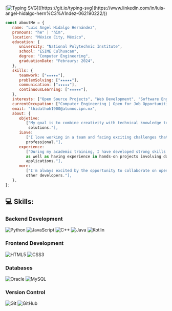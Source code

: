 [![Typing SVG](https://readme-typing-svg.demolab.com?font=&weight=800&size=23&pause=1000&color=FFFFFF&center=true&vCenter=true&multiline=true&repeat=true&width=435&lines=👋+Hi+there%2C+I%C2%B4m+bytelu.+Welcome!)]([https://git.io/typing-svg](https://www.linkedin.com/in/luis-angel-hidalgo-hern%C3%A1ndez-062190222/))



```javascript
const aboutMe = {
   name: "Luis Angel Hidalgo Hernández",
   pronouns: "he" | "him",
   location: "México City, México",
   education: {
      university: "National Polytechnic Institute",
      school: "ESIME Culhuacan",
      degree: "Computer Engineering",
      graduationDate: "Febraury: 2024",
   },
   skills: {
      teamwork: ["★★★★★"],
      problemSolving: ["★★★★★"],
      communication: ["★★★★★"],
      continuousLearning: ["★★★★★"],
   },
   interests: ["Open Source Projects", "Web Development", "Software Engineering", "Machine Learning"],
   currentOccupation: ["Computer Engineering | Open for Job Opportunities"],
   email: "lhidalhoh1900@alumno.ipn.mx",
   about: {
      objetive: 
         ["My goal is to combine creativity with technical knowledge to create innovative and scalable
          solutions."],
      iLove:
         ["I love working in a team and facing exciting challenges that allow me to grow as a
         professional."],
      experience:
         ["During my academic training, I have developed strong skills in web development and programming,
         as well as having experience in hands-on projects involving databases and front-end and back-end
         applications."],
      more:
         ["I'm always excited by the opportunity to collaborate on open source projects and learn from
         other developers."],
   },
};
```

## 💻 Skills:

### Backend Development
![Python](https://img.shields.io/badge/python-%20?style=for-the-badge&logo=python&logoColor=ffffff&color=3776ab)
![JavaScript](https://img.shields.io/badge/JavaScript-%20?style=for-the-badge&logo=javascript&logoColor=ffffff&color=f7df1e)
![C++](https://img.shields.io/badge/C%2B%2B-%20?style=for-the-badge&logo=c%2B%2B&color=00427e)
![Java](https://img.shields.io/badge/java-%20%20?style=for-the-badge&logo=java&logoColor=ffffff&color=d4360e)
![Kotlin](https://img.shields.io/badge/kotlin-%20%20?style=for-the-badge&logo=kotlin&logoColor=ffffff&color=7f52ff)

### Frontend Development
![HTML5](https://img.shields.io/badge/HTML5-%20%20?style=for-the-badge&logo=html5&logoColor=ffffff&color=dd4b25)
![CSS3](https://img.shields.io/badge/CSS3-%20%20?style=for-the-badge&logo=css3&logoColor=ffffff&color=0c67a2)

### Databases
![Oracle](https://img.shields.io/badge/oracle-%20%20?style=for-the-badge&logo=oracle&logoColor=ffffff&color=f80808)
![MySQL](https://img.shields.io/badge/MySQL-%20%20?style=for-the-badge&logo=mysql&logoColor=ffffff&color=005e87)

### Version Control
![Git](https://img.shields.io/badge/GIT-%20%20?style=for-the-badge&logo=git&logoColor=ffffff&color=e94e31)
![GitHub](https://img.shields.io/badge/github-%20%20?style=for-the-badge&logo=github&color=000000)
